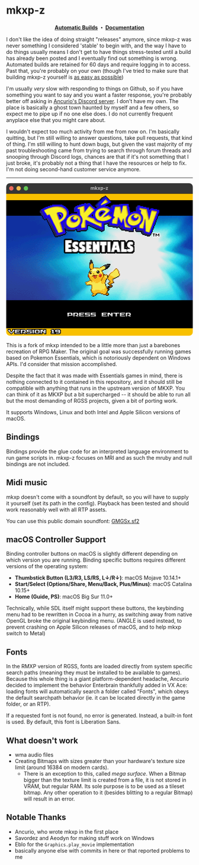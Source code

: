 # mkxp-z

<p align="center"><b>
  <a href="https://github.com/mkxp-z/mkxp-z/actions/workflows/autobuild.yml">Automatic Builds</a>
  ・
  <a href="https://github.com/mkxp-z/mkxp-z/wiki">Documentation</a>
</b></p>

I don't like the idea of doing straight "releases" anymore, since mkxp-z was never something I considered 'stable' to begin with, and the way I have to do things usually means I don't get to have things stress-tested until a build has already been posted and I eventually find out something is wrong. Automated builds are retained for 60 days and require logging in to access. Past that, you're probably on your own (though I've tried to make sure that building mkxp-z yourself is [as easy as possible](https://github.com/mkxp-z/mkxp-z/wiki/Compilation))

I'm usually *very* slow with responding to things on Github, so if you have something you want to say and you want a faster response, you're probably better off asking in [Ancurio's Discord server](https://discord.gg/b2qg8QbV). I don't have my own.
The place is basically a ghost town haunted by myself and a few others, so expect me to pipe up if no one else does. I do not currently frequent anyplace else that you might care about.

I wouldn't expect too much activity from me from now on. I'm basically quitting, but I'm still willing to answer questions, take pull requests, that kind of thing. I'm still willing to hunt down bugs, but given the vast majority of my past troubleshooting came from trying to search through forum threads and snooping through Discord logs, chances are that if it's not something that I just broke, it's probably not a thing that I have the resources or help to fix. I'm not doing second-hand customer service anymore.

-----------

<p align=center>
    <img src="screenshot.png?raw=true" width=512 height=412>
</p>

This is a fork of mkxp intended to be a little more than just a barebones recreation of RPG Maker. The original goal was successfully running games based on Pokemon Essentials, which is notoriously dependent on Windows APIs. I'd consider that mission accomplished.

Despite the fact that it was made with Essentials games in mind, there is nothing connected to it contained in this repository, and it should still be compatible with anything that runs in the upstream version of MKXP. You can think of it as MKXP but a bit supercharged --  it should be able to run all but the most demanding of RGSS projects, given a bit of porting work.

It supports Windows, Linux and both Intel and Apple Silicon versions of macOS.

## Bindings
Bindings provide the glue code for an interpreted language environment to run game scripts in. mkxp-z focuses on MRI and as such the mruby and null bindings are not included.

## Midi music

mkxp doesn't come with a soundfont by default, so you will have to supply it yourself (set its path in the config). Playback has been tested and should work reasonably well with all RTP assets.

You can use this public domain soundfont: [GMGSx.sf2](https://www.dropbox.com/s/qxdvoxxcexsvn43/GMGSx.sf2?dl=0)

## macOS Controller Support

Binding controller buttons on macOS is slightly different depending on which version you are running. Binding specific buttons requires different versions of the operating system:

+ **Thumbstick Button (L3/R3, LS/RS, L↓/R↓)**: macOS Mojave 10.14.1+
+ **Start/Select (Options/Share, Menu/Back, Plus/Minus)**: macOS Catalina 10.15+
+ **Home (Guide, PS)**: macOS Big Sur 11.0+

Technically, while SDL itself might support these buttons, the keybinding menu had to be rewritten in Cocoa in a hurry, as switching away from native OpenGL broke the original keybinding menu. (ANGLE is used instead, to prevent crashing on Apple Silicon releases of macOS, and to help mkxp switch to Metal)

## Fonts

In the RMXP version of RGSS, fonts are loaded directly from system specific search paths (meaning they must be installed to be available to games). Because this whole thing is a giant platform-dependent headache, Ancurio decided to implement the behavior Enterbrain thankfully added in VX Ace: loading fonts will automatically search a folder called "Fonts", which obeys the default searchpath behavior (ie. it can be located directly in the game folder, or an RTP).

If a requested font is not found, no error is generated. Instead, a built-in font is used. By default, this font is Liberation Sans.

## What doesn't work
* wma audio files
* Creating Bitmaps with sizes greater than your hardware's texture size limit (around 16384 on modern cards).
  * There is an exception to this, called *mega surface*. When a Bitmap bigger than the texture limit is created from a file, it is not stored in VRAM, but regular RAM. Its sole purpose is to be used as a tileset bitmap. Any other operation to it (besides blitting to a regular Bitmap) will result in an error.
 
## Notable Thanks

+ Ancurio, who wrote mkxp in the first place
+ Savordez and Aeodyn for making stuff work on Windows
+ Eblo for the `Graphics.play_movie` implementation
+ basically anyone else with commits in here or that reported problems to me
